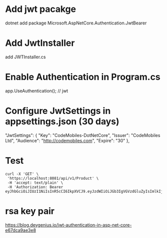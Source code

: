 # Add jwt pacakge

dotnet add package Microsoft.AspNetCore.Authentication.JwtBearer

# Add JwtInstaller

add JWTInstaller.cs

# Enable Authentication in Program.cs

app.UseAuthentication(); // jwt

# Configure JwtSettings in appsettings.json (30 days)

"JwtSettings": {
"Key": "CodeMobiles-DotNetCore",
"Issuer": "CodeMobiles Ltd",
"Audience": "http://codemobiles.com",
"Expire": "30"
},

# Test

```
curl -X 'GET' \
 'https://localhost:8081/api/v1/Product' \
 -H 'accept: text/plain' \
 -H 'Authorization: Bearer eyJhbGciOiJIUzI1NiIsInR5cCI6IkpXVCJ9.eyJzdWIiOiJGb3IgVGVzdGluZyIsImlkIjoiMSIsInVzZXJuYW1lIjoiYWRtaW4iLCJodHRwOi8vc2NoZW1hcy5taWNyb3NvZnQuY29tL3dzLzIwMDgvMDYvaWRlbnRpdHkvY2xhaW1zL3JvbGUiOiJBZG1pbiIsImV4cCI6MTY2OTk2NDQ1NCwiaXNzIjoiQ29kZU1vYmlsZXMgTHRkIiwiYXVkIjoiaHR0cDovL2NvZGVtb2JpbGVzLmNvbSJ9.eAhJ2DnVxmTZdktuQpwbLzGXjjsrwaEk5NZfl7dZZTY'
```

# rsa key pair

https://blog.devgenius.io/jwt-authentication-in-asp-net-core-e67dca9ae3e8
